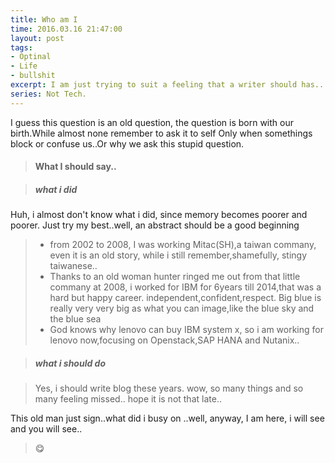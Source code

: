 ```yaml
---
title: Who am I 
time: 2016.03.16 21:47:00
layout: post
tags:
- Optinal
- Life
- bullshit
excerpt: I am just trying to suit a feeling that a writer should has..
series: Not Tech.
---
```


I guess this question is an old question, the question is born with our birth.While almost none remember to ask it to self Only when somethings block or confuse us..Or why we ask this stupid question.

> #### What I should say..

> ##### what i did
  Huh, i almost don't know what i did, since memory becomes poorer and poorer. Just try my best..well, an abstract should be a good beginning
>-  from 2002 to 2008, I was working Mitac(SH),a taiwan commany, even it is an old story, while i still remember,shamefully, stingy taiwanese..
>-  Thanks to an old woman hunter ringed me out from that little commany at 2008, i worked for IBM for 6years till 2014,that was a hard but happy career. independent,confident,respect. Big blue is really very very big as what you can image,like the blue sky and the blue sea
>-  God knows why lenovo can buy IBM system x, so i am working for lenovo now,focusing on Openstack,SAP HANA and Nutanix..

> ##### what i should do

> Yes, i should write blog these years. wow, so many things and so many feeling missed..
> hope it is not that late..

This old man just sign..what did i busy on ..well, anyway, I am here, i will see and you will see..
>  :yum:




 





